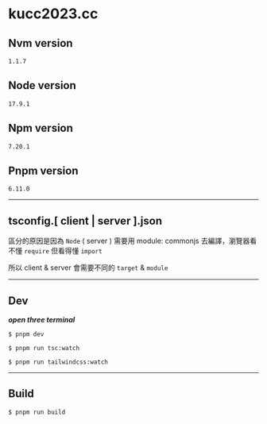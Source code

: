 # kucc2023.cc

## Nvm version

`1.1.7`

## Node version

`17.9.1`

## Npm version

`7.20.1`

## Pnpm version

`6.11.0`

---

## tsconfig.[ client | server ].json

區分的原因是因為 `Node` ( server ) 需要用 module: commonjs 去編譯，瀏覽器看不懂 `require` 但看得懂 `import`

所以 client & server 會需要不同的 `target` & `module`

---

## Dev

***open three terminal***

```
$ pnpm dev
```

```
$ pnpm run tsc:watch
```

```
$ pnpm run tailwindcss:watch
```

---

## Build

```
$ pnpm run build
```
